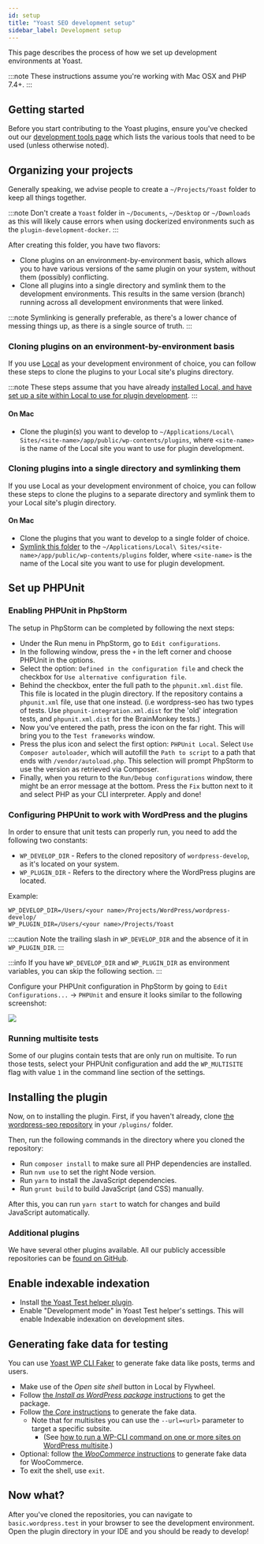 ```yaml
---
id: setup
title: "Yoast SEO development setup"
sidebar_label: Development setup
---
```


This page describes the process of how we set up development environments at Yoast.

:::note
These instructions assume you're working with Mac OSX and PHP 7.4+.
:::

## Getting started
Before you start contributing to the Yoast plugins, ensure you've checked out our [development tools page](tools.md) which lists the various tools that need to be used (unless otherwise noted).

## Organizing your projects
Generally speaking, we advise people to create a `~/Projects/Yoast` folder to keep all things together.  

:::note
Don't create a `Yoast` folder in `~/Documents`, `~/Desktop` or `~/Downloads` as this will likely cause errors when using dockerized environments such as the `plugin-development-docker`.
:::

After creating this folder, you have two flavors:

*   Clone plugins on an environment-by-environment basis, which allows you to have various versions of the same plugin on your system, without them (possibly) conflicting.
*   Clone all plugins into a single directory and symlink them to the development environments. This results in the same version (branch) running across all development environments that were linked.

:::note
Symlinking is generally preferable, as there's a lower chance of messing things up, as there is a single source of truth.
:::

### Cloning plugins on an environment-by-environment basis
If you use [Local](https://localwp.com/) as your development environment of choice, you can follow these steps to clone the plugins to your Local site's plugins directory.

:::note
These steps assume that you have already [installed Local, and have set up a site within Local to use for plugin development](tools.md#local).
:::

#### On Mac
* Clone the plugin(s) you want to develop to `~/Applications/Local\ Sites/<site-name>/app/public/wp-contents/plugins`, where `<site-name>` is the name of the Local site you want to use for plugin development.

### Cloning plugins into a single directory and symlinking them
If you use Local as your development environment of choice, you can follow these steps to clone the plugins to a separate directory and symlink them to your Local site's plugin directory.

#### On Mac
* Clone the plugins that you want to develop to a single folder of choice.
* [Symlink this folder](https://www.howtogeek.com/297721/how-to-create-and-use-symbolic-links-aka-symlinks-on-a-mac/) to the `~/Applications/Local\ Sites/<site-name>/app/public/wp-contents/plugins` folder, where `<site-name>` is the name of the Local site you want to use for plugin development. 

## Set up PHPUnit

### Enabling PHPUnit in PhpStorm
The setup in PhpStorm can be completed by following the next steps:

*   Under the Run menu in PhpStorm, go to `Edit configurations`.
*   In the following window, press the `+` in the left corner and choose PHPUnit in the options.
*   Select the option: `Defined in the configuration file` and check the checkbox for `Use alternative configuration file`.
*   Behind the checkbox, enter the full path to the `phpunit.xml.dist` file. This file is located in the plugin directory. If the repository contains a `phpunit.xml` file, use that one instead. (i.e wordpress-seo has two types of tests. Use `phpunit-integration.xml.dist` for the 'old' integration tests, and `phpunit.xml.dist` for the BrainMonkey tests.)
*   Now you've entered the path, press the icon on the far right. This will bring you to the `Test frameworks` window.
*   Press the plus icon and select the first option: `PHPUnit Local`. Select `Use Composer autoloader`, which will autofill the `Path to script` to a path that ends with `/vendor/autoload.php`. This selection will prompt PhpStorm to use the version as retrieved via Composer.
*   Finally, when you return to the `Run/Debug configurations` window, there might be an error message at the bottom. Press the `Fix` button next to it and select PHP as your CLI interpreter. Apply and done!

### Configuring PHPUnit to work with WordPress and the plugins
In order to ensure that unit tests can properly run, you need to add the following two constants:

* `WP_DEVELOP_DIR` - Refers to the cloned repository of `wordpress-develop`, as it's located on your system.
* `WP_PLUGIN_DIR` - Refers to the directory where the WordPress plugins are located.

Example:

```
WP_DEVELOP_DIR=/Users/<your name>/Projects/WordPress/wordpress-develop/
WP_PLUGIN_DIR=/Users/<your name>/Projects/Yoast
```

:::caution
Note the trailing slash in `WP_DEVELOP_DIR` and the absence of it in `WP_PLUGIN_DIR`.
:::

:::info
If you have `WP_DEVELOP_DIR` and `WP_PLUGIN_DIR` as environment variables, you can skip the following section.
:::

Configure your PHPUnit configuration in PhpStorm by going to `Edit Configurations...` -> `PHPUnit` and ensure it looks similar to the following screenshot:

  ![](https://lh5.googleusercontent.com/9TJaufyDOzjcM9bGn6ELSVnGTL6tfFOlW8LMoTmmOLoOtvANfN36B5kVZ72iesKy8isliFQHmSq2uMPR58FkHwRVqPCF_O9MvdEAhy4QHK1h53Kp6ppiJ83d70AUNLOSFBDvuxyv)

### Running multisite tests
Some of our plugins contain tests that are only run on multisite. To run those tests, select your PHPUnit configuration and add the `WP_MULTISITE` flag with value `1` in the command line section of the settings.

## Installing the plugin
Now, on to installing the plugin. First, if you haven't already, clone [the wordpress-seo repository](https://github.com/Yoast/wordpress-seo) in your `/plugins/` folder.

Then, run the following commands in the directory where you cloned the repository:

* Run `composer install` to make sure all PHP dependencies are installed.
* Run `nvm use` to set the right Node version.
* Run `yarn` to install the JavaScript dependencies.
* Run `grunt build` to build JavaScript (and CSS) manually.

After this, you can run `yarn start` to watch for changes and build JavaScript automatically.

### Additional plugins

We have several other plugins available. All our publicly accessible repositories can be [found on GitHub](https://github.com/Yoast/).

## Enable indexable indexation
* Install [the Yoast Test helper plugin](https://wordpress.org/plugins/yoast-test-helper/).
* Enable "Development mode" in Yoast Test helper's settings. This will enable Indexable indexation on development sites.

## Generating fake data for testing
You can use [Yoast WP CLI Faker](https://github.com/Yoast/wp-cli-faker) to generate fake data like posts, terms and users.

* Make use of the _Open site shell_ button in Local by Flywheel.
* Follow [the _Install as WordPress package_ instructions](https://github.com/Yoast/wp-cli-faker#install-as-wordpress-package) to get the package.
* Follow [the _Core_ instructions](https://github.com/Yoast/wp-cli-faker#core) to generate the fake data.
  * Note that for multisites you can use the `--url=<url>` parameter to target a specific subsite.
    * (See [how to run a WP-CLI command on one or more sites on WordPress multisite](https://danielbachhuber.com/tip/run-wp-cli-command-wordpress-multisite/).)
* Optional: follow [the _WooCommerce_ instructions](https://github.com/Yoast/wp-cli-faker#woocommerce) to generate fake data for WooCommerce.
* To exit the shell, use `exit`.

## Now what?
After you've cloned the repositories, you can navigate to `basic.wordpress.test` in your browser to see the development environment. Open the plugin directory in your IDE and you should be ready to develop!
